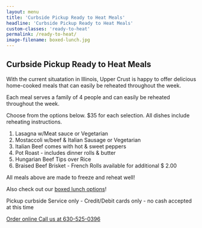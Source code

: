```yaml
---
layout: menu
title: 'Curbside Pickup Ready to Heat Meals'
headline: 'Curbside Pickup Ready to Heat Meals'
custom-classes: 'ready-to-heat'
permalink: /ready-to-heat/
image-filename: boxed-lunch.jpg
---
```


## Curbside Pickup Ready to Heat Meals

With the current situatation in Illinois, Upper Crust is happy to offer
delicious home-cooked meals that can easily be reheated throughout the week.

Each meal serves a family of 4 people and can easily be reheated throughout the
week.

Choose from the options below. \$35 for each selection. All dishes include
reheating instructions.

1. Lasagna w/Meat sauce or Vegetarian
2. Mostaccoli w/beef & Italian Sausage or Vegetarian
3. Italian Beef comes with hot & sweet peppers
4. Pot Roast - includes dinner rolls & butter
5. Hungarian Beef Tips over Rice
6. Braised Beef Brisket - French Rolls available for additional \$ 2.00

All meals above are made to freeze and reheat well!

Also check out our [boxed lunch options](/menus/boxed-lunches/)!

Pickup curbside Service only - Credit/Debit cards only - no cash accepted at
this time

<div class="buttonContainer">
  <a
    class="button"
    href="https://uppercrustcatering.wufoo.com/forms/z1ulr3tr1kev45s/"
  >
    Order online
  </a>
  <a class="button" href="tel:16305250396">Call us at 630-525-0396</a>
</div>
